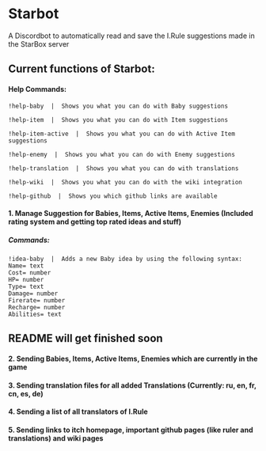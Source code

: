 # Starbot
A Discordbot to automatically read and save the I.Rule suggestions made in the StarBox server

## Current functions of Starbot:

#### Help Commands:
```
!help-baby  |  Shows you what you can do with Baby suggestions
```
```
!help-item  |  Shows you what you can do with Item suggestions
```
```
!help-item-active  |  Shows you what you can do with Active Item suggestions
```
```
!help-enemy  |  Shows you what you can do with Enemy suggestions
```
```
!help-translation  |  Shows you what you can do with translations
```
```
!help-wiki  |  Shows you what you can do with the wiki integration
```
```
!help-github  |  Shows you which github links are available
```
#### 1. Manage Suggestion for Babies, Items, Active Items, Enemies (Included rating system and getting top rated ideas and stuff)
##### Commands:
```
!idea-baby  |  Adds a new Baby idea by using the following syntax:
Name= text 
Cost= number 
HP= number 
Type= text 
Damage= number 
Firerate= number 
Recharge= number 
Abilities= text
```

## README will get finished soon
#### 2. Sending Babies, Items, Active Items, Enemies which are currently in the game
#### 3. Sending translation files for all added Translations (Currently: ru, en, fr, cn, es, de)
#### 4. Sending a list of all translators of I.Rule
#### 5. Sending links to itch homepage, important github pages (like ruler and translations) and wiki pages
